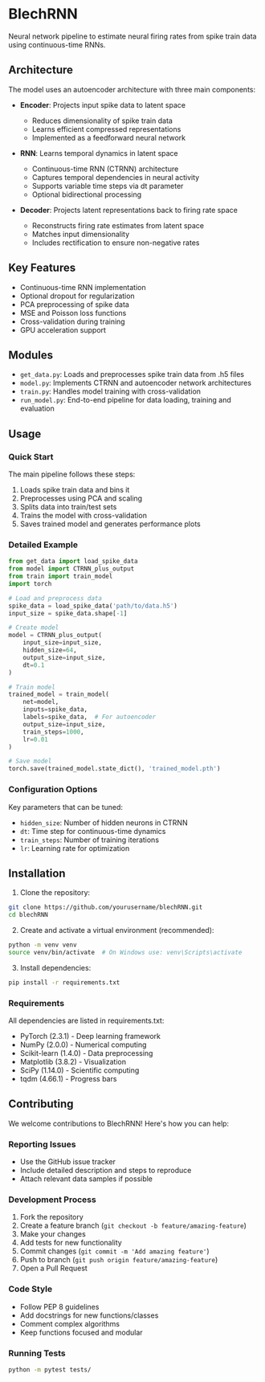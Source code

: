 # BlechRNN

Neural network pipeline to estimate neural firing rates from spike train data using continuous-time RNNs.

## Architecture
The model uses an autoencoder architecture with three main components:

- **Encoder**: Projects input spike data to latent space
  - Reduces dimensionality of spike train data
  - Learns efficient compressed representations
  - Implemented as a feedforward neural network

- **RNN**: Learns temporal dynamics in latent space 
  - Continuous-time RNN (CTRNN) architecture
  - Captures temporal dependencies in neural activity
  - Supports variable time steps via dt parameter
  - Optional bidirectional processing

- **Decoder**: Projects latent representations back to firing rate space
  - Reconstructs firing rate estimates from latent space
  - Matches input dimensionality
  - Includes rectification to ensure non-negative rates

## Key Features
- Continuous-time RNN implementation
- Optional dropout for regularization
- PCA preprocessing of spike data
- MSE and Poisson loss functions
- Cross-validation during training
- GPU acceleration support

## Modules
- `get_data.py`: Loads and preprocesses spike train data from .h5 files
- `model.py`: Implements CTRNN and autoencoder network architectures
- `train.py`: Handles model training with cross-validation
- `run_model.py`: End-to-end pipeline for data loading, training and evaluation

## Usage

### Quick Start
The main pipeline follows these steps:
1. Loads spike train data and bins it
2. Preprocesses using PCA and scaling
3. Splits data into train/test sets
4. Trains the model with cross-validation
5. Saves trained model and generates performance plots

### Detailed Example

```python
from get_data import load_spike_data
from model import CTRNN_plus_output
from train import train_model
import torch

# Load and preprocess data
spike_data = load_spike_data('path/to/data.h5')
input_size = spike_data.shape[-1]

# Create model
model = CTRNN_plus_output(
    input_size=input_size,
    hidden_size=64,
    output_size=input_size,
    dt=0.1
)

# Train model
trained_model = train_model(
    net=model,
    inputs=spike_data,
    labels=spike_data,  # For autoencoder
    output_size=input_size,
    train_steps=1000,
    lr=0.01
)

# Save model
torch.save(trained_model.state_dict(), 'trained_model.pth')
```

### Configuration Options

Key parameters that can be tuned:
- `hidden_size`: Number of hidden neurons in CTRNN
- `dt`: Time step for continuous-time dynamics
- `train_steps`: Number of training iterations
- `lr`: Learning rate for optimization

## Installation

1. Clone the repository:
```bash
git clone https://github.com/yourusername/blechRNN.git
cd blechRNN
```

2. Create and activate a virtual environment (recommended):
```bash
python -m venv venv
source venv/bin/activate  # On Windows use: venv\Scripts\activate
```

3. Install dependencies:
```bash
pip install -r requirements.txt
```

### Requirements
All dependencies are listed in requirements.txt:
- PyTorch (2.3.1) - Deep learning framework
- NumPy (2.0.0) - Numerical computing
- Scikit-learn (1.4.0) - Data preprocessing
- Matplotlib (3.8.2) - Visualization
- SciPy (1.14.0) - Scientific computing
- tqdm (4.66.1) - Progress bars
## Contributing

We welcome contributions to BlechRNN! Here's how you can help:

### Reporting Issues
- Use the GitHub issue tracker
- Include detailed description and steps to reproduce
- Attach relevant data samples if possible

### Development Process
1. Fork the repository
2. Create a feature branch (`git checkout -b feature/amazing-feature`)
3. Make your changes
4. Add tests for new functionality
5. Commit changes (`git commit -m 'Add amazing feature'`)
6. Push to branch (`git push origin feature/amazing-feature`)
7. Open a Pull Request

### Code Style
- Follow PEP 8 guidelines
- Add docstrings for new functions/classes
- Comment complex algorithms
- Keep functions focused and modular

### Running Tests
```bash
python -m pytest tests/
```
